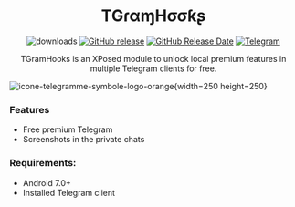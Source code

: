 <div align="center">
<h1>TGɾαɱHσσƙʂ</h1>

![downloads](https://img.shields.io/github/downloads/Xposed-Modules-Repo/com.simo.tgramhooks.HookInit/total)
[![GitHub release](https://img.shields.io/github/v/release/Xposed-Modules-Repo/com.simo.tgramhooks.HookInit)](https://github.com/Xposed-Modules-Repo/com.simo.tgramhooks.HookInit/releases)
[![GitHub Release Date](https://img.shields.io/github/release-date/Xposed-Modules-Repo/com.simo.tgramhooks.HookInit)](https://github.com/Xposed-Modules-Repo/ru.bluecat.yandexmapspatcher/releases)
[![Telegram](https://img.shields.io/badge/Telegram-Channel-blue.svg?logo=telegram)](https://t.me/TGramHooks)

<p>TGramHooks is an XPosed module to unlock local premium features in multiple Telegram clients for free.</a></p>
</div>

![icone-telegramme-symbole-logo-orange](https://github.com/Xposed-Modules-Repo/com.simo.tgramhooks.HookInit/assets/64781822/e867133c-dc4f-4164-861a-014d1f4cb91f){width=250 height=250}

### Features
- Free premium Telegram 
- Screenshots in the private chats

### Requirements:
- Android 7.0+
- Installed Telegram client
